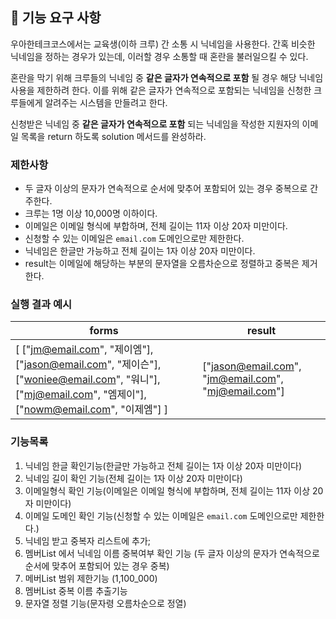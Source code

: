 ## 🚀 기능 요구 사항

우아한테크코스에서는 교육생(이하 크루) 간 소통 시 닉네임을 사용한다. 간혹 비슷한 닉네임을 정하는 경우가 있는데, 이러할 경우 소통할 때 혼란을 불러일으킬 수 있다.

혼란을 막기 위해 크루들의 닉네임 중 **같은 글자가 연속적으로 포함** 될 경우 해당 닉네임 사용을 제한하려 한다. 이를 위해 같은 글자가 연속적으로 포함되는 닉네임을 신청한 크루들에게 알려주는 시스템을 만들려고 한다.


신청받은 닉네임 중 **같은 글자가 연속적으로 포함** 되는 닉네임을 작성한 지원자의 이메일 목록을 return 하도록 solution 메서드를 완성하라.

### 제한사항

- 두 글자 이상의 문자가 연속적으로 순서에 맞추어 포함되어 있는 경우 중복으로 간주한다.
- 크루는 1명 이상 10,000명 이하이다.
- 이메일은 이메일 형식에 부합하며, 전체 길이는 11자 이상 20자 미만이다.
- 신청할 수 있는 이메일은 `email.com` 도메인으로만 제한한다.
- 닉네임은 한글만 가능하고 전체 길이는 1자 이상 20자 미만이다.
- result는 이메일에 해당하는 부분의 문자열을 오름차순으로 정렬하고 중복은 제거한다.

### 실행 결과 예시

| forms | result |
| --- | --- |
| [ ["jm@email.com", "제이엠"], ["jason@email.com", "제이슨"], ["woniee@email.com", "워니"], ["mj@email.com", "엠제이"], ["nowm@email.com", "이제엠"] ] | ["jason@email.com", "jm@email.com", "mj@email.com"] |

### 기능목록

1. 닉네임 한글 확인기능(한글만 가능하고 전체 길이는 1자 이상 20자 미만이다)
2. 닉네임 길이 확인 기능(전체 길이는 1자 이상 20자 미만이다)
3. 이메일형식 확인 기능(이메일은 이메일 형식에 부합하며, 전체 길이는 11자 이상 20자 미만이다)
4. 이메일 도메인 확인 기능(신청할 수 있는 이메일은 `email.com` 도메인으로만 제한한다.)
5. 닉네임 받고 중복자 리스트에 추가;
6. 멤버List 에서 닉네임 이름 중복여부 확인 기능 (두 글자 이상의 문자가 연속적으로 순서에 맞추어 포함되어 있는 경우 중복)
7. 메버List 범위 제한기능 (1,100_000)
8. 멤버List 중복 이름 추출기능
9. 문자열 정렬 기능(문자령 오름차순으로 정열)
